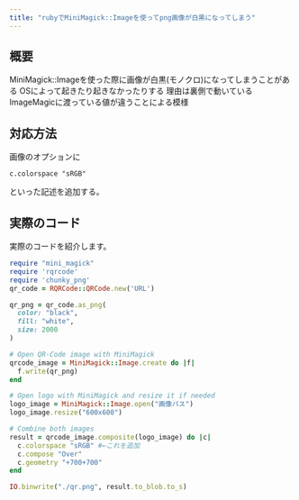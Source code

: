 ```yaml
---
title: "rubyでMiniMagick::Imageを使ってpng画像が白黒になってしまう"
---
```


## 概要
MiniMagick::Imageを使った際に画像が白黒(モノクロ)になってしまうことがある
OSによって起きたり起きなかったりする
理由は裏側で動いているImageMagicに渡っている値が違うことによる模様

## 対応方法
画像のオプションに
```
c.colorspace "sRGB"
```
といった記述を追加する。

## 実際のコード
実際のコードを紹介します。

```ruby
require "mini_magick"
require 'rqrcode'
require 'chunky_png'
qr_code = RQRCode::QRCode.new('URL')

qr_png = qr_code.as_png(
  color: "black",
  fill: "white",
  size: 2000
)

# Open QR-Code image with MiniMagick
qrcode_image = MiniMagick::Image.create do |f|
  f.write(qr_png)
end

# Open logo with MiniMagick and resize it if needed
logo_image = MiniMagick::Image.open("画像パス")
logo_image.resize("600x600")

# Combine both images
result = qrcode_image.composite(logo_image) do |c|
  c.colorspace "sRGB" #←これを追加
  c.compose "Over"
  c.geometry "+700+700"
end

IO.binwrite("./qr.png", result.to_blob.to_s)
```